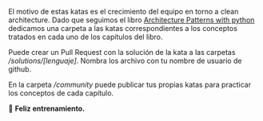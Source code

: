 El motivo de estas katas es el crecimiento del equipo en torno a clean architecture. Dado que seguimos el libro [Architecture Patterns with python]() dedicamos una carpeta a las katas correspondientes a los conceptos tratados en cada uno de los capítulos del libro.

Puede crear un Pull Request con la solución de la kata a las carpetas */solutions/[lenguaje]*. Nombra los archivo con tu nombre de usuario de github.

En la carpeta */community* puede publicar tus propias katas para practicar los conceptos de cada capítulo.

🥋 **Feliz entrenamiento.**